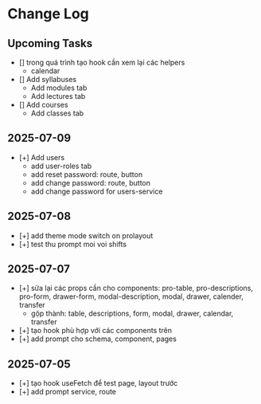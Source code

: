# Change Log

## Upcoming Tasks

- [] trong quá trình tạo hook cần xem lại các helpers
  - calendar
- [] Add syllabuses
  - Add modules tab
  - Add lectures tab
- [] Add courses
  - Add classes tab

## 2025-07-09

- [+] Add users
  - add user-roles tab
  - add reset password: route, button
  - add change password: route, button
  - add change password for users-service

## 2025-07-08

- [+] add theme mode switch on prolayout
- [+] test thu prompt moi voi shifts

## 2025-07-07

- [+] sửa lại các props cần cho components: pro-table, pro-descriptions, pro-form, drawer-form, modal-description, modal, drawer, calender, transfer
  - gộp thành: table, descriptions, form, modal, drawer, calendar, transfer
- [+] tạo hook phù hợp với các components trên
- [+] add prompt cho schema, component, pages

## 2025-07-05

- [+] tạo hook useFetch để test page, layout trước
- [+] add prompt service, route
